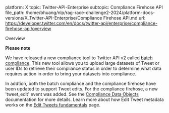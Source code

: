 platform: X
topic: Twitter-API-Enterprise
subtopic: Compliance Firehose API
file_path: /home/bhuang/nlp/rag-race-challenge2-2024/platform-docs-versions/X_Twitter-API-Enterprise/Compliance Firehose API.md
url: https://developer.twitter.com/en/docs/twitter-api/enterprise/compliance-firehose-api/overview

Overview

**Please note**

We have released a new compliance tool to Twitter API v2 called [batch compliance](https://developer.twitter.com/en/docs/twitter-api/compliance/batch-compliance). This new tool allows you to upload large datasets of Tweet or user IDs to retrieve their compliance status in order to determine what data requires action in order to bring your datasets into compliance.

In addtion, both the batch compliance and the compliance firehose have been updated to support Tweet edits. For the compliance firehose, a new 'tweet\_edit' event was added. See the [Compliance Data Objects](https://developer.twitter.com/en/docs/twitter-api/enterprise/compliance-firehose-api/guides/compliance-data-objects) documentation for more details. Learn more about how Edit Tweet metadata works on the [Edit Tweets fundamentals](https://developer.twitter.com/en/docs/twitter-api/edit-tweets) page.